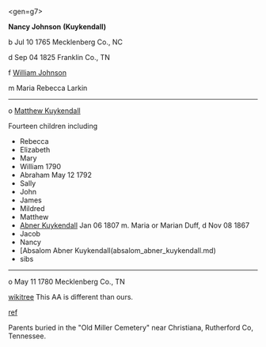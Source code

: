 <gen=g7>

<b>Nancy Johnson</b> <b>(Kuykendall)</b>

b Jul 10 1765 Mecklenberg Co., NC

d Sep 04 1825 Franklin Co., TN

f [William Johnson](../g8/william_johnson.md)

m Maria Rebecca Larkin

<hr>

o [Matthew Kuykendall](matthew_kuykendall.md)

Fourteen children including

- Rebecca
- Elizabeth
- Mary
- William 1790
- Abraham May 12 1792
- Sally
- John
- James
- Mildred
- Matthew
- [Abner Kuykendall](../g6/abner_kuykendall_1807.md) Jan 06 1807 m. Maria or Marian Duff, d Nov 08 1867
- Jacob
- Nancy
- [Absalom Abner Kuykendall(absalom_abner_kuykendall.md)
- sibs

<hr>

o May 11 1780 Mecklenberg Co., TN

[wikitree](https://www.wikitree.com/genealogy/Kuykendall-Family-Tree-47) This AA is different than ours. 

[ref](http://www.robinrichmond.com/family/familygroup.php?familyID=F143&tree=rr)

Parents buried in the "Old Miller Cemetery" near Christiana, Rutherford Co, Tennessee.